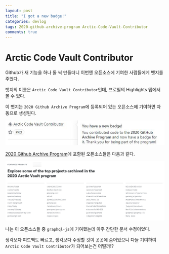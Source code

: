 ```yaml
---
layout: post
title: "I got a new badge!"
categories: devlog
tags: 2020-github-archive-program Arctic-Code-Vault-Contributor
comments: true
---
```


# Arctic Code Vault Contributor

Github가 새 기능을 하나 둘 씩 만들더니 이번엔 오픈소스에 기여한 사람들에게 뱃지를 주었다.

뱃지의 이름은 `Arctic Code Vault Contributor`인데, 프로필의 Highlights 탭에서 볼 수 있다.

이 뱃지는 `2020 Github Archive Program`에 등록되어 있는 오픈소스에 기여하면 자동으로 생성된다.

![badge](./images/badge.JPG)

[2020 Github Archive Program](https://archiveprogram.github.com/)에 포함된 오픈소스들은 다음과 같다.

![badge](./images/2020-github-archive-program.JPG)


나는 이 오픈소스들 중 `graphql-js`에 기여했는데 아주 간단한 문서 수정이었다.

생각보다 피드백도 빠르고, 생각보다 수정할 것이 곳곳에 숨어있으니 다들 기여하여 `Arctic Code Vault Contributor`가 되어보는건 어떨까!?
